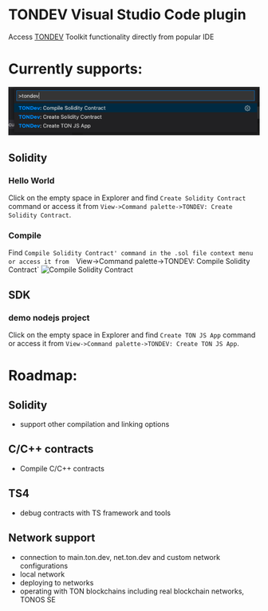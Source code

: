 # TONDEV Visual Studio Code plugin

Access [TONDEV](https://docs.ton.dev/) Toolkit functionality directly from popular IDE
# Currently supports:

![TONDEV commands](pics/commands.jpg)

## Solidity
### Hello World
Click on the empty space in Explorer and find `Create Solidity Contract` command or access it from 
`View->Command palette->TONDEV: Create Solidity Contract`. 

### Compile
Find `Compile Solidity Contract' command in the .sol file context menu or access it from 
`View->Command palette->TONDEV: Compile Solidity Contract`
![Compile Solidity Contract](pics/compile.gif)


## SDK
### demo nodejs project 
Click on the empty space in Explorer and find `Create TON JS App` command or access it from 
`View->Command palette->TONDEV: Create TON JS App`. 

# Roadmap:

## Solidity
- support other compilation and linking options

## C/C++ contracts
- Compile C/C++ contracts

## TS4
- debug contracts with TS framework and tools



## Network support
- connection to main.ton.dev, net.ton.dev and custom network configurations
- local network
- deploying to networks
- operating with TON blockchains including real blockchain networks, TONOS SE



